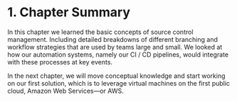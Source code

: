 # 1. Chapter Summary

In this chapter we learned the basic concepts of source control management. Including detailed breakdowns of different branching and workflow strategies that are used by teams large and small. We looked at how our automation systems, namely our CI / CD pipelines, would integrate with these processes at key events.

In the next chapter, we will move conceptual knowledge and start working on our first solution, which is to leverage virtual machines on the first public cloud, Amazon Web Services—or AWS.